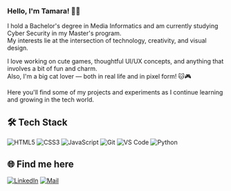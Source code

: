 ### Hello, I'm Tamara! 👩‍💻

I hold a Bachelor's degree in Media Informatics and am currently studying Cyber Security in my Master's program.  
My interests lie at the intersection of technology, creativity, and visual design.

I love working on cute games, thoughtful UI/UX concepts, and anything that involves a bit of fun and charm.  
Also, I'm a big cat lover — both in real life and in pixel form! 🐱🎮

Here you'll find some of my projects and experiments as I continue learning and growing in the tech world.

## 🛠️ Tech Stack

![HTML5](https://img.shields.io/badge/-HTML5-E34F26?style=flat&logo=html5&logoColor=white) ![CSS3](https://img.shields.io/badge/-CSS3-1572B6?style=flat&logo=css3&logoColor=white)  ![JavaScript](https://img.shields.io/badge/-JavaScript-F7DF1E?style=flat&logo=javascript&logoColor=black)  ![Git](https://img.shields.io/badge/-Git-F05032?style=flat&logo=git&logoColor=white)  ![VS Code](https://img.shields.io/badge/-VS%20Code-007ACC?style=flat&logo=visual-studio-code&logoColor=white)  ![Python](https://img.shields.io/badge/-Python-3776AB?style=flat&logo=python&logoColor=white)


## 🌐 Find me here

[![LinkedIn](https://img.shields.io/badge/-LinkedIn-0A66C2?style=flat&logo=linkedin&logoColor=white)](https://www.linkedin.com/in/tamara-neufeld-b78182368/)  [![Mail](https://img.shields.io/badge/-Email-D14836?style=flat&logo=gmail&logoColor=white)](mailto:tamara.neufeld@icloud.com)
